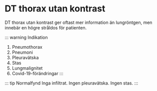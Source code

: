 # DT thorax utan kontrast

DT thorax utan kontrast ger oftast mer information än lungröntgen, men innebär en högre stråldos för patienten.

::: warning Indikation
1. Pneumothorax
2. Pneumoni
3. Pleuravätska
4. Stas
5. Lungmalignitet
6. Covid-19-förändringar
:::

::: tip Normalfynd
Inga infiltrat. Ingen pleuravätska. Ingen stas.
:::